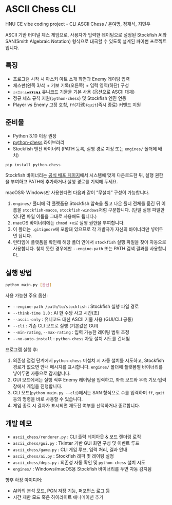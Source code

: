 # ASCII Chess CLI

HNU CE vibe coding project - CLI ASCII Chess / 윤여명, 정재석, 지민우

ASCII 기반 터미널 체스 게임으로, 사용자가 입력한 레이팅으로 설정된 Stockfish AI와 SAN(Smith Algebraic Notation) 형식으로 대국할 수 있도록 설계된 파이썬 프로젝트입니다.

## 특징
- 프로그램 시작 시 아스키 아트 소개 화면과 Enemy 레이팅 입력
- 체스판(왼쪽 3/4) + 기보 기록(오른쪽) + 입력 영역(하단) 구성
- `♔♕♖♗♘♙♚♛♜♝♞♟` 유니코드 기물을 기본 사용 (옵션으로 ASCII 대체)
- 정규 체스 규칙 지원(`python-chess`) 및 Stockfish 엔진 연동
- Player vs Enemy 고정 호칭, `ff`(기권)/`quit`(즉시 종료) 커맨드 지원

## 준비물
- Python 3.10 이상 권장
- [python-chess](https://pypi.org/project/chess/) 라이브러리
- Stockfish 엔진 바이너리 (PATH 등록, 실행 경로 지정 또는 `engines/` 폴더에 배치)

```bash
pip install python-chess
```

Stockfish 바이너리는 [공식 배포 페이지](https://stockfishchess.org/download/)에서 시스템에 맞게 다운로드한 뒤, 실행 권한을 부여하고 PATH에 추가하거나 실행 경로를 기억해 두세요.

macOS와 Windows만 사용한다면 다음과 같이 “무설치” 구성이 가능합니다.

1. `engines/` 폴더에 각 플랫폼용 Stockfish 압축을 풀고 나온 폴더 전체를 옮긴 뒤 이름을 `stockfish-macos`, `stockfish-windows`처럼 구분합니다. (단일 실행 파일만 있다면 파일 이름을 그대로 사용해도 됩니다.)
2. macOS 바이너리에는 `chmod +x`로 실행 권한을 부여합니다.
3. 이 폴더는 `.gitignore`에 포함돼 있으므로 각 개발자가 자신의 바이너리만 넣어두면 됩니다.
4. 런타임에 플랫폼을 확인해 해당 폴더 안에서 `stockfish` 실행 파일을 찾아 자동으로 사용합니다. 찾지 못한 경우에만 `--engine-path` 또는 PATH 검색 결과를 사용합니다.

## 실행 방법

```bash
python main.py [옵션]
```

사용 가능한 주요 옵션:
- `--engine-path /path/to/stockfish` : Stockfish 실행 파일 경로
- `--think-time 1.0` : AI 한 수당 사고 시간(초)
- `--ascii-only` : 유니코드 대신 ASCII 기물 사용 (GUI/CLI 공통)
- `--cli` : 기존 CLI 모드로 실행 (기본값은 GUI)
- `--min-rating`, `--max-rating` : 입력 가능한 레이팅 범위 조정
- `--no-auto-install` : `python-chess` 자동 설치 시도를 건너뜀

프로그램 실행 후:
1. 의존성 점검 단계에서 `python-chess` 미설치 시 자동 설치를 시도하고, Stockfish 경로가 없으면 안내 메시지를 표시합니다. `engines/` 폴더에 플랫폼별 바이너리를 넣어두면 자동으로 감지합니다.
2. GUI 모드에서는 실행 직후 Enemy 레이팅을 입력하고, 좌측 보드와 우측 기보·입력창에서 게임을 진행합니다.
3. CLI 모드(`python main.py --cli`)에서는 SAN 형식으로 수를 입력하며 `ff`, `quit` 등의 명령을 바로 사용할 수 있습니다.
4. 게임 종료 시 결과가 표시되면 재도전 여부를 선택하거나 종료합니다.

## 개발 메모
- `ascii_chess/renderer.py` : CLI 출력 레이아웃 & 보드 렌더링 로직
- `ascii_chess/gui.py` : Tkinter 기반 GUI 화면 구성 및 이벤트 루프
- `ascii_chess/game.py` : CLI 게임 루프, 입력 처리, 결과 안내
- `ascii_chess/ai.py` : Stockfish 래퍼 및 레이팅 설정
- `ascii_chess/deps.py` : 의존성 자동 확인 및 `python-chess` 설치 시도
- `engines/` : Windows/macOS용 Stockfish 바이너리를 두면 자동 감지됨

향후 확장 아이디어:
- AI와의 분석 모드, PGN 저장 기능, 퍼포먼스 로그 등
- 시간 제한 모드 혹은 하이라이트 애니메이션 추가
